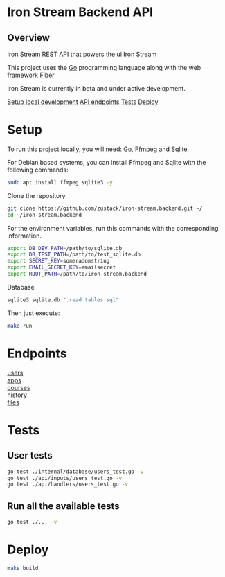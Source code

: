 # Iron Stream Backend API

## Overview
Iron Stream REST API that powers the ui 
<a href="https://github.com/zustack/ui-iron-stream">Iron Stream</a>

This project uses the <a href="https://go.dev">Go</a> programming language along with the 
web framework <a href="https://gofiber.io">Fiber</a>

Iron Stream is currently in beta and under active development.

[Setup local development](#Setup)
[API endpoints](#Endpoints)
[Tests](#Tests)
[Deploy](#Deploy)

# Setup
To run this project locally, you will need: <a href="https://go.dev">Go</a>, 
<a href="https://www.ffmpeg.org">Ffmpeg</a> and <a href="https://www.sqlite.org">Sqlite</a>.

For Debian based systems, you can install Ffmpeg and Sqlite with the following commands:
```bash
sudo apt install ffmpeg sqlite3 -y
```

Clone the repository
```bash
git clone https://github.com/zustack/iron-stream.backend.git ~/
cd ~/iron-stream.backend
```

For the environment variables, run this commands with the corresponding information.
```bash
export DB_DEV_PATH=/path/to/sqlite.db
export DB_TEST_PATH=/path/to/test_sqlite.db
export SECRET_KEY=someradomstring
export EMAIL_SECRET_KEY=emailsecret
export ROOT_PATH=/path/to/iron-stream.backend
```

Database
```bash
sqlite3 sqlite.db ".read tables.sql"
```

Then just execute:
```bash
make run
```

# Endpoints
[users](https://github.com/zustack/iron-stream.backend/tree/main/endpoints/users) <br>
[apps](https://github.com/zustack/iron-stream.backend/tree/main/endpoints/apps) <br>
[courses](https://github.com/zustack/iron-stream.backend/tree/main/endpoints/courses) <br>
[history](https://github.com/zustack/iron-stream.backend/tree/main/endpoints/history) <br>
[files](https://github.com/zustack/iron-stream.backend/tree/main/endpoints/files) <br>

# Tests
## User tests
```bash
go test ./internal/database/users_test.go -v
go test ./api/inputs/users_test.go -v 
go test ./api/handlers/users_test.go -v
```

## Run all the available tests 
```bash
go test ./... -v
```

# Deploy
```bash
make build
```

